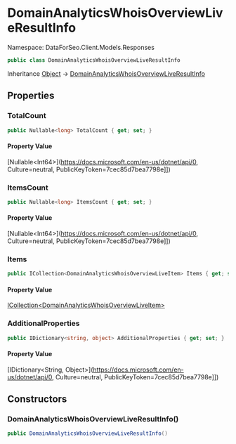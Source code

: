 # DomainAnalyticsWhoisOverviewLiveResultInfo

Namespace: DataForSeo.Client.Models.Responses

```csharp
public class DomainAnalyticsWhoisOverviewLiveResultInfo
```

Inheritance [Object](https://docs.microsoft.com/en-us/dotnet/api/Object) → [DomainAnalyticsWhoisOverviewLiveResultInfo](./DomainAnalyticsWhoisOverviewLiveResultInfo.md)

## Properties

### **TotalCount**

```csharp
public Nullable<long> TotalCount { get; set; }
```

#### Property Value

[Nullable&lt;Int64&gt;](https://docs.microsoft.com/en-us/dotnet/api/0, Culture=neutral, PublicKeyToken=7cec85d7bea7798e]])<br>

### **ItemsCount**

```csharp
public Nullable<long> ItemsCount { get; set; }
```

#### Property Value

[Nullable&lt;Int64&gt;](https://docs.microsoft.com/en-us/dotnet/api/0, Culture=neutral, PublicKeyToken=7cec85d7bea7798e]])<br>

### **Items**

```csharp
public ICollection<DomainAnalyticsWhoisOverviewLiveItem> Items { get; set; }
```

#### Property Value

[ICollection&lt;DomainAnalyticsWhoisOverviewLiveItem&gt;](./DomainAnalyticsWhoisOverviewLiveItem.md)<br>

### **AdditionalProperties**

```csharp
public IDictionary<string, object> AdditionalProperties { get; set; }
```

#### Property Value

[IDictionary&lt;String, Object&gt;](https://docs.microsoft.com/en-us/dotnet/api/0, Culture=neutral, PublicKeyToken=7cec85d7bea7798e]])<br>

## Constructors

### **DomainAnalyticsWhoisOverviewLiveResultInfo()**

```csharp
public DomainAnalyticsWhoisOverviewLiveResultInfo()
```
